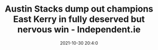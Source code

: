 ---
"title": "Austin Stacks dump out champions East Kerry in fully deserved but nervous win - Independent.ie"
"date": "2021-10-30 20:4:0"
"feed_name": "GOOGLENEWSMINING"
"feed_website": "https://news.google.com/search?q=mining%2Bincident&hl=en-US&gl=US&ceid=US:en"
"feed_rss": "https://news.google.com/rss/search?q=mining%2Bincident&hl=en-US&gl=US&ceid=US:en"
"link": "https://www.independent.ie/regionals/kerryman/sport/gaa/austin-stacks-dump-out-champions-east-kerry-in-fully-deserved-but-nervous-win-41000642.html"
"source": "{'href': 'https://www.independent.ie', 'title': 'Independent.ie'}"
"file": "_posts/2021-1-1-9b4905be6dd670e7706486f434a50edbcdd70d43.md"
"accident": "0"
"drilling": "0"
"dead": "0"
"injured": "0"
"arrested": "0"
"place": "unknown place"
"where": "unknown site"
"causes": "unknown"
"place_uri": "unknown place"
---